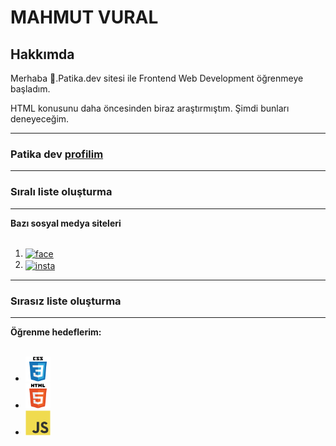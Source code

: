 <html>
<head>
</head>
<body>
    <h1>MAHMUT VURAL</h1> <!-- 1. başlık -->
        <h2>Hakkımda</h2> <!--  2. başlık -->
        Merhaba 👋.Patika.dev sitesi ile Frontend Web Development öğrenmeye başladım.
        <p></p> HTML konusunu daha öncesinden biraz araştırmıştım. Şimdi bunları deneyeceğim.
        <hr> <h3>Patika dev <a href="https://app.patika.dev/beyazbaret"> profilim </a> </h3> 
        <!-- Link verme yukarıdaki komutla yapılıyor -->
    <hr> <h3>Sıralı liste oluşturma </h3> <hr>
  <b> Bazı sosyal medya siteleri </b> <br>  <br>
    <ol>
        <li><a href="https://www.facebook.com/" target="blank"><img align="center" 
        src="https://raw.githubusercontent.com/rahuldkjain/github-profile-readme-generator/master/src/images/icons/Social/facebook.svg" 
        alt="face" height="30" width="40" /></a></li>
        <li><a href="https://www.instagram.com/" target="blank"><img align="center" 
        src="https://raw.githubusercontent.com/rahuldkjain/github-profile-readme-generator/master/src/images/icons/Social/instagram.svg" 
        alt="insta" height="30" width="40" /></a></li>
           </ol>
    <hr> <h3>Sırasız liste oluşturma</h3> <hr>
    <b> Öğrenme hedeflerim:</b> <br>  <br>
    <ul>
        <li><a href="https://www.w3schools.com/css/" target="_blank" rel="noreferrer"> 
          <img src="https://raw.githubusercontent.com/devicons/devicon/master/icons/css3/css3-original-wordmark.svg" alt="css3" 
         width="40" height="40"/> </a></li>
        <li><a href="https://www.w3.org/html/" target="_blank" rel="noreferrer">
          <img src="https://raw.githubusercontent.com/devicons/devicon/master/icons/html5/html5-original-wordmark.svg" alt="html5" 
           width="40" height="40"/> </a></li>
        <li><a href="https://developer.mozilla.org/en-US/docs/Web/JavaScript" target="_blank" rel="noreferrer"> 
          <img src="https://raw.githubusercontent.com/devicons/devicon/master/icons/javascript/javascript-original.svg" alt="javascript"
          width="40" height="40"/> </a> </li>
    </ul>
